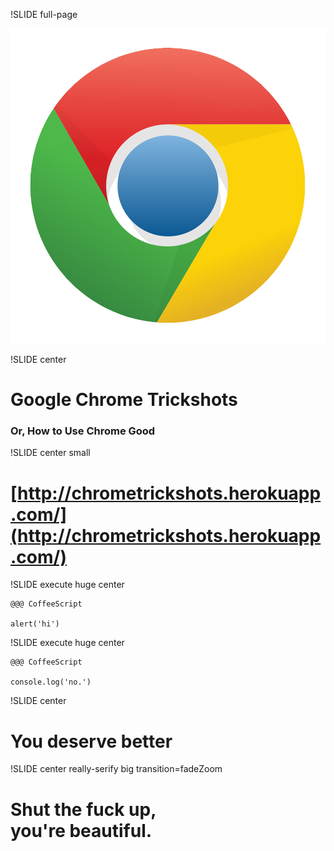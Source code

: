 !SLIDE full-page

![logo](google-chrome-logo.png)

<script src="/file/scripts/coffee-script.js"></script>

!SLIDE center

# Google Chrome Trickshots

### Or, How to Use Chrome Good

!SLIDE center small

# [http://chrometrickshots.herokuapp.com/](http://chrometrickshots.herokuapp.com/)

!SLIDE execute huge center

    @@@ CoffeeScript

    alert('hi')

!SLIDE execute huge center

    @@@ CoffeeScript

    console.log('no.')

!SLIDE center

# You deserve better

!SLIDE center really-serify big transition=fadeZoom

# Shut the fuck up, <br> you're beautiful.

